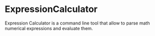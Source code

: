 # ExpressionCalculator
Expression Calculator is a command line tool that allow to parse math numerical expressions and evaluate them.
